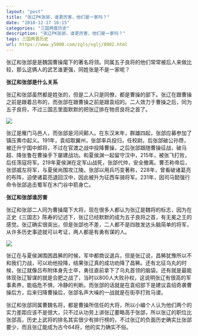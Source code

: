 ```yaml
---
layout: "post"
title: "张辽PK张郃，谁更厉害，他们是一家吗？"
date: "2018-12-17 16:15"
categories: "三国两晋历史"
description: "张辽PK张郃，谁更厉害，他们是一家吗？"
tags: 三国两晋历史
url: https://www.y5000.com/zgls/sglj/8902.html
---
```






张辽和张郃是是魏国曹操麾下的著名将领。同属五子良将的他们常常被后人来做比较，那么这俩人的武艺谁更强，同姓张是不是一家呢？

**张辽和张郃是什么关系**

张辽和张郃虽然都是姓张的，但是二人只是同僚，都是曹操的部下。张辽在跟曹操之前是跟着吕布的，而张郃在跟曹操之前是跟袁绍的。二人效力于曹操之后，同为五子良将，不过三国志里面默默的把张辽排在物资良将之首了。

![](https://img.y5000.com/uploads/allimg/161230/8-161230162440N8.jpg)

张辽是雁门马邑人，而张郃是河间鄚人。在东汉末年，群雄四起，张郃应募参加了镇压黄巾起义。191年，袁绍取翼州，张郃率兵投归，任校尉。后张郃破公孙瓒，被迁升宁国中郎将，不过在官渡之战中投降曹操，之后张郃跟随曹操征战，破马超、降张鲁在曹操手下屡建战功。和夏侯渊一起留守汉中，215年，被张飞打败，后任荡寇将军。219年夏侯渊在定军山战死，张郃代帅，安全撤离。曹丕称帝后，张郃威左将军，与夏侯尚围攻江陵。张郃以用兵巧变著称，228年，曾看破诸葛亮的布阵，迫使诸葛亮退回汉中，因此被升为征西车骑将军。231年，因司马懿强行命令张郃追击蜀军在木门谷中箭身亡。

**张辽和张郃谁厉害**

张辽和张郃二人同为曹操麾下大将，现在很多人都认为张辽是魏将的标志，因为在正史《三国志》陈寿的记述下，张辽已经默默的成为五子良将之首，有无冕之王的感觉。张辽确实很突出，但是张郃也不差，二人都不是四肢发达头脑简单的将军，从许多历史事迹就可以考证，两人都是有勇有谋的人。

![](https://img.y5000.com/uploads/allimg/161230/8-161230162449429.jpg)

张辽在与夏侯渊围困昌豨的时候，军中都商议退兵，但是张辽说，昌豨犹豫所以不和我们力战，可以劝他投降，结果张辽真的成功劝降了昌豨。还有北征乌丸的时候，张辽就像吕布附体身先士卒，勇往直前拿下了乌丸首领的脑袋。还有就是最能体现张辽智谋的就是合肥之战了，当时以800人大败孙权，这说明张辽有很高的军事素养，能临危不惧，冷静的判断。而张郃的话就是在袁绍部下是建议袁绍奇袭曹操后方，后来归降曹操后，张郃名声大噪的一战就是在街亭打败马谡。

张辽和张郃同属曹魏名将，都是曹操所信任的大将，所以小编个人认为他们两个的实力差距应该不是很大，只不过从功劳上讲张辽要略高于张郃，所以张辽的职位比张郃高，历史上武将的排名其实很少有排行榜的，不过张辽的负面历史确实比张郃要少，而且张辽能成为古今64将，他的实力确实不俗。
